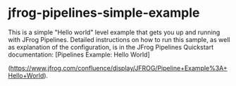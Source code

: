 # jfrog-pipelines-simple-example

This is a simple "Hello world" level example that gets you up and running with JFrog Pipelines. Detailed instructions on how to run this sample, as well as explanation of the configuration, is in the JFrog Pipelines Quickstart documentation: [Pipelines Example: Hello World]

(https://www.jfrog.com/confluence/display/JFROG/Pipeline+Example%3A+Hello+World).




